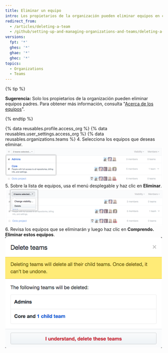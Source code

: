 ```yaml
---
title: Eliminar un equipo
intro: Los propietarios de la organización pueden eliminar equipos en cualquier momento desde la página de configuración del equipo.
redirect_from:
  - /articles/deleting-a-team
  - /github/setting-up-and-managing-organizations-and-teams/deleting-a-team
versions:
  fpt: '*'
  ghes: '*'
  ghae: '*'
  ghec: '*'
topics:
  - Organizations
  - Teams
---
```


{% tip %}

**Sugerencia:** Solo los propietarios de la organización pueden eliminar equipos padres. Para obtener más información, consulta "[Acerca de los equipos](/articles/about-teams)".

{% endtip %}

{% data reusables.profile.access_org %}
{% data reusables.user_settings.access_org %}
{% data reusables.organizations.teams %}
4. Selecciona los equipos que deseas eliminar. ![Lista de miembros con dos equipos seleccionados](/assets/images/help/teams/list-of-teams-selected.png)
5. Sobre la lista de equipos, usa el menú desplegable y haz clic en **Eliminar**. ![Menú desplegable con opción para cambiar la visibilidad del equipo](/assets/images/help/teams/team-bulk-management-options.png)
6. Revisa los equipos que se eliminarán y luego haz clic en **Comprendo. Eliminar estos equipos**. ![Lista de equipos que se eliminarán y botón Eliminar equipos](/assets/images/help/teams/confirm-delete-teams-bulk.png)
